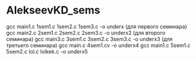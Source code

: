 # AlekseevKD_sems
gcc main1.c 1sem1.c 1sem2.c 1sem3.c -o underx (для первого семинара)
gcc main2.c 2sem1.c 2sem2.c 2sem3.c -o underx2 (для второго семинара) 
gcc main3.c 3sem1.c 3sem2.c 3sem3.c -o underx3 (для третьего семинара) 
gcc main.c 4sem1.cv -o underx4 
gcc main1.c 5sem1.c 5sem2.c lol.c lolkek.c -o underx5
